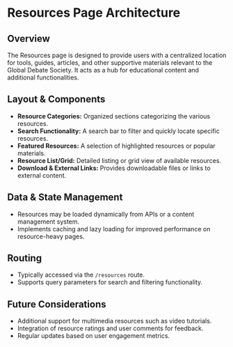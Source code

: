 # Resources Page Architecture

## Overview
The Resources page is designed to provide users with a centralized location for tools, guides, articles, and other supportive materials relevant to the Global Debate Society. It acts as a hub for educational content and additional functionalities.

## Layout & Components
- **Resource Categories:** Organized sections categorizing the various resources.
- **Search Functionality:** A search bar to filter and quickly locate specific resources.
- **Featured Resources:** A selection of highlighted resources or popular materials.
- **Resource List/Grid:** Detailed listing or grid view of available resources.
- **Download & External Links:** Provides downloadable files or links to external content.

## Data & State Management
- Resources may be loaded dynamically from APIs or a content management system.
- Implements caching and lazy loading for improved performance on resource-heavy pages.

## Routing
- Typically accessed via the `/resources` route.
- Supports query parameters for search and filtering functionality.

## Future Considerations
- Additional support for multimedia resources such as video tutorials.
- Integration of resource ratings and user comments for feedback.
- Regular updates based on user engagement metrics.
